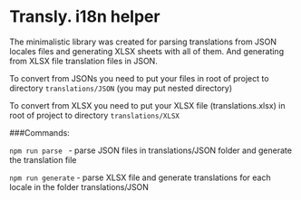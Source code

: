# Transly. i18n helper

The minimalistic library was created for parsing translations from JSON locales files and generating XLSX sheets with all of them.
And generating from XLSX file translation files in JSON.

To convert from JSONs you need to put your files in root of project to directory `translations/JSON` (you may put nested directory)

To convert from XLSX you need to put your XLSX file (translations.xlsx) in root of project to directory `translations/XLSX` 

###Commands:

`npm run parse ` - parse JSON files in translations/JSON folder and generate the translation file

`npm run generate` - parse XLSX file and generate translations for each locale in the folder  translations/JSON
